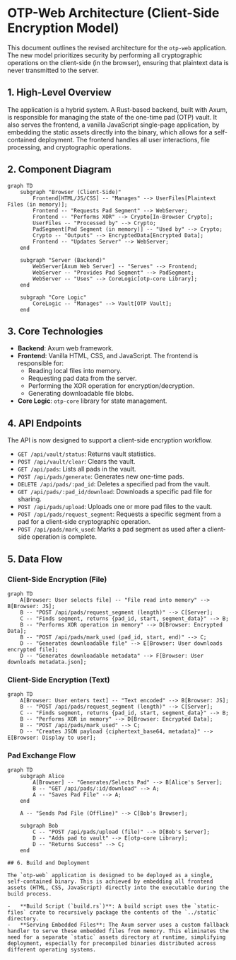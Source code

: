 # OTP-Web Architecture (Client-Side Encryption Model)

This document outlines the revised architecture for the `otp-web` application. The new model prioritizes security by performing all cryptographic operations on the client-side (in the browser), ensuring that plaintext data is never transmitted to the server.

## 1. High-Level Overview

The application is a hybrid system. A Rust-based backend, built with Axum, is responsible for managing the state of the one-time pad (OTP) vault. It also serves the frontend, a vanilla JavaScript single-page application, by embedding the static assets directly into the binary, which allows for a self-contained deployment. The frontend handles all user interactions, file processing, and cryptographic operations.

## 2. Component Diagram

```mermaid
graph TD
    subgraph "Browser (Client-Side)"
        Frontend[HTML/JS/CSS] -- "Manages" --> UserFiles[Plaintext Files (in memory)];
        Frontend -- "Requests Pad Segment" --> WebServer;
        Frontend -- "Performs XOR" --> Crypto[In-Browser Crypto];
        UserFiles -- "Processed by" --> Crypto;
        PadSegment[Pad Segment (in memory)] -- "Used by" --> Crypto;
        Crypto -- "Outputs" --> EncryptedData[Encrypted Data];
        Frontend -- "Updates Server" --> WebServer;
    end

    subgraph "Server (Backend)"
        WebServer[Axum Web Server] -- "Serves" --> Frontend;
        WebServer -- "Provides Pad Segment" --> PadSegment;
        WebServer -- "Uses" --> CoreLogic[otp-core Library];
    end

    subgraph "Core Logic"
        CoreLogic -- "Manages" --> Vault[OTP Vault];
    end
```

## 3. Core Technologies

-   **Backend**: Axum web framework.
-   **Frontend**: Vanilla HTML, CSS, and JavaScript. The frontend is responsible for:
    -   Reading local files into memory.
    -   Requesting pad data from the server.
    -   Performing the XOR operation for encryption/decryption.
    -   Generating downloadable file blobs.
-   **Core Logic**: `otp-core` library for state management.

## 4. API Endpoints

The API is now designed to support a client-side encryption workflow.

-   `GET /api/vault/status`: Returns vault statistics.
-   `POST /api/vault/clear`: Clears the vault.
-   `GET /api/pads`: Lists all pads in the vault.
-   `POST /api/pads/generate`: Generates new one-time pads.
-   `DELETE /api/pads/:pad_id`: Deletes a specified pad from the vault.
-   `GET /api/pads/:pad_id/download`: Downloads a specific pad file for sharing.
-   `POST /api/pads/upload`: Uploads one or more pad files to the vault.
-   `POST /api/pads/request_segment`: Requests a specific segment from a pad for a client-side cryptographic operation.
-   `POST /api/pads/mark_used`: Marks a pad segment as used after a client-side operation is complete.

## 5. Data Flow

### Client-Side Encryption (File)

```mermaid
graph TD
    A[Browser: User selects file] -- "File read into memory" --> B[Browser: JS];
    B -- "POST /api/pads/request_segment (length)" --> C[Server];
    C -- "Finds segment, returns {pad_id, start, segment_data}" --> B;
    B -- "Performs XOR operation in memory" --> D[Browser: Encrypted Data];
    B -- "POST /api/pads/mark_used (pad_id, start, end)" --> C;
    D -- "Generates downloadable file" --> E[Browser: User downloads encrypted file];
    D -- "Generates downloadable metadata" --> F[Browser: User downloads metadata.json];
```

### Client-Side Encryption (Text)

```mermaid
graph TD
    A[Browser: User enters text] -- "Text encoded" --> B[Browser: JS];
    B -- "POST /api/pads/request_segment (length)" --> C[Server];
    C -- "Finds segment, returns {pad_id, start, segment_data}" --> B;
    B -- "Performs XOR in memory" --> D[Browser: Encrypted Data];
    B -- "POST /api/pads/mark_used" --> C;
    D -- "Creates JSON payload {ciphertext_base64, metadata}" --> E[Browser: Display to user];
```

### Pad Exchange Flow

```mermaid
graph TD
    subgraph Alice
        A[Browser] -- "Generates/Selects Pad" --> B[Alice's Server];
        B -- "GET /api/pads/:id/download" --> A;
        A -- "Saves Pad File" --> A;
    end
    
    A -- "Sends Pad File (Offline)" --> C[Bob's Browser];

    subgraph Bob
        C -- "POST /api/pads/upload (file)" --> D[Bob's Server];
        D -- "Adds pad to vault" --> E[otp-core Library];
        D -- "Returns Success" --> C;
    end

## 6. Build and Deployment

The `otp-web` application is designed to be deployed as a single, self-contained binary. This is achieved by embedding all frontend assets (HTML, CSS, JavaScript) directly into the executable during the build process.

-   **Build Script (`build.rs`)**: A build script uses the `static-files` crate to recursively package the contents of the `../static` directory.
-   **Serving Embedded Files**: The Axum server uses a custom fallback handler to serve these embedded files from memory. This eliminates the need for a separate `static` assets directory at runtime, simplifying deployment, especially for precompiled binaries distributed across different operating systems.
